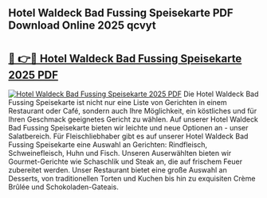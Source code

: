 ## Hotel Waldeck Bad Fussing Speisekarte PDF Download Online 2025 qcvyt

# <h2><a href="http://gc5oubb.nevu.top/?p=Hotel+Waldeck+Bad+Fussing+Speisekarte">🔗 👉🔴 Hotel Waldeck Bad Fussing Speisekarte 2025 PDF</a></h2>

[![Hotel Waldeck Bad Fussing Speisekarte 2025 PDF](https://i.imgur.com/dBaPXMq.png)](http://gc5oubb.nevu.top/?p=Hotel+Waldeck+Bad+Fussing+Speisekarte)
Die Hotel Waldeck Bad Fussing Speisekarte ist nicht nur eine Liste von Gerichten in einem Restaurant oder Café, sondern auch Ihre Möglichkeit, ein köstliches und für Ihren Geschmack geeignetes Gericht zu wählen. Auf unserer Hotel Waldeck Bad Fussing Speisekarte bieten wir leichte und neue Optionen an - unser Salatbereich. Für Fleischliebhaber gibt es auf unserer Hotel Waldeck Bad Fussing Speisekarte eine Auswahl an Gerichten: Rindfleisch, Schweinefleisch, Huhn und Fisch. Unseren Auserwählten bieten wir Gourmet-Gerichte wie Schaschlik und Steak an, die auf frischem Feuer zubereitet werden. Unser Restaurant bietet eine große Auswahl an Desserts, von traditionellen Torten und Kuchen bis hin zu exquisiten Crème Brûlée und Schokoladen-Gateais.
